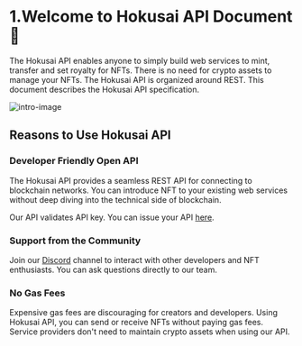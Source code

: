 # 1.Welcome to Hokusai API Document 🌊

The Hokusai API enables anyone to simply build web services to mint, transfer and set royalty for NFTs. There is no need for crypto assets to manage your NFTs. The Hokusai API is organized around REST. This document describes the Hokusai API specification.

![intro-image](/img/intro-image.png)   

## Reasons to Use Hokusai API
### Developer Friendly Open API
The Hokusai API provides a seamless REST API for connecting to blockchain networks. You can introduce NFT to your existing web services without deep diving into the technical side of blockchain. 

Our API validates API key. You can issue your API [here](https://hokusai.app/pre-register).

### Support from the Community
Join our [Discord](https://discord.com/invite/34fmuE25G2) channel to interact with other developers and NFT enthusiasts. You can ask questions directly to our team.

### No Gas Fees
Expensive gas fees are discouraging for creators and developers. Using Hokusai API, you can send or receive NFTs without paying gas fees. Service providers don't need to maintain crypto assets when using our API.
